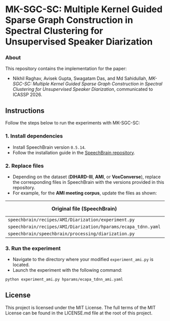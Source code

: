 # MK-SGC-SC: Multiple Kernel Guided Sparse Graph Construction in Spectral Clustering for Unsupervised Speaker Diarization

### About
This repository contains the implementation for the paper:  
- Nikhil Raghav, Avisek Gupta, Swagatam Das, and Md Sahidullah, *MK-SGC-SC: Multiple Kernel Guided Sparse Graph Construction in Spectral Clustering for Unsupervised Speaker Diarization*, communicated to ICASSP 2026.

## Instructions

Follow the steps below to run the experiments with MK-SGC-SC:

### 1. Install dependencies
- Install SpeechBrain version `0.5.14`.  
- Follow the installation guide in the [SpeechBrain repository](https://github.com/speechbrain/speechbrain).

### 2. Replace files
- Depending on the dataset (**DIHARD-III**, **AMI**, or **VoxConverse**), replace the corresponding files in SpeechBrain with the versions provided in this repository.  
- For example, for the **AMI meeting corpus**, update the files as shown:

| Original file (SpeechBrain)                              | Replace with (from this repo)       |
|----------------------------------------------------------|-------------------------------------|
| `speechbrain/recipes/AMI/Diarization/experiment.py`      | `experiment_ami.py`                 |
| `speechbrain/recipes/AMI/Diarization/hparams/ecapa_tdnn.yaml` | `ecapa_tdnn_ami.yaml`               |
| `speechbrain/speechbrain/processing/diarization.py`      | `diarization_ami.py`                |

### 3. Run the experiment
- Navigate to the directory where your modified `experiment_ami.py` is located.  
- Launch the experiment with the following command:

```bash
python experiment_ami.py hparams/ecapa_tdnn_ami.yaml
```  
## License
This project is licensed under the MIT License. The full terms of the MIT License can be found in the LICENSE.md file at the root of this project.

